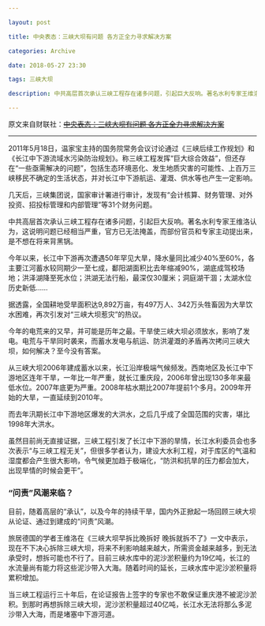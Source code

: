 ```yaml
---

layout: post

title: 中央表态：三峡大坝有问题 各方正全力寻求解决方案

categories: Archive

date: 2018-05-27 23:30

tags: 三峡大坝

description: 中共高层首次承认三峡工程存在诸多问题，引起巨大反响。著名水利专家王维洛认为，这说明问题已经相当严重，官方已无法掩盖，而部份官员和专家主动提出来，是不想在将来背黑锅。

---
```


原文来自财联社：~~[中央表态：三峡大坝有问题 各方正全力寻求解决方案](https://www.cailianpress.com/depth/244733)~~

---

2011年5月18日，温家宝主持的国务院常务会议讨论通过《三峡后续工作规划》和《长江中下游流域水污染防治规划》。称三峡工程发挥“巨大综合效益”，但还存在“一些亟需解决的问题”，包括生态环境恶化、发生地质灾害的可能性、上百万三峡移民不确定的生活状态，并对长江中下游航运、灌溉、供水等也产生一定影响。

几天后，三峡集团说，国家审计署进行审计，发现有“会计核算、财务管理、对外投资、招投标管理和内部管理”等31个财务问题。

中共高层首次承认三峡工程存在诸多问题，引起巨大反响。著名水利专家王维洛认为，这说明问题已经相当严重，官方已无法掩盖，而部份官员和专家主动提出来，是不想在将来背黑锅。

今年以来，长江中下游再次遭遇50年罕见大旱，降水量同比减少40%至60%，各主要江河蓄水较同期少一至七成，鄱阳湖面积比去年缩减90%，湖底成驾校场地；洪泽湖降至死水位；洪湖无法行船，最深仅30厘米；洞庭湖干涸；太湖水位历史新低……

据透露，全国耕地受旱面积达9,892万亩，有497万人、342万头牲畜因为大旱饮水困难，再次引发对“三峡大坝惹灾”的热议。

今年的电荒来的又早，并可能是历年之最。干旱使三峡大坝必须放水，影响了发电。电荒与干旱同时袭来，而蓄水发电与航运、防洪灌溉的矛盾再次拷问三峡大坝，如何解决？至今没有答案。

从三峡大坝2006年建成蓄水以来，长江沿岸极端气候频发。西南地区及长江中下游地区连年干旱，一年比一年严重，就长江重庆段，2006年曾出现130多年来最低水位。2007年底更为严重。2008年枯水期比2007年提前1个多月。2009年开始的大旱，一直延续到2010年。

而去年汛期长江中下游地区爆发的大洪水，之后几乎成了全国范围的灾害，堪比1998年大洪水。

虽然目前尚无直接证据，三峡工程引发了长江中下游的旱情，长江水利委员会也多次表示“与三峡工程无关”，但很多学者认为，建设大水利工程，对于库区的气温和湿度都会产生很大影响，令气候更加趋于极端化，“防洪和抗旱的压力都会加大，出现旱情的时候会更干”。

### “问责”风潮来临？

目前，随着高层的“承认”，以及今年的持续干旱，国内外正掀起一场回顾三峡大坝从论证、通过到建成的“问责”风潮。

旅居德国的学者王维洛在《三峡大坝早拆比晚拆好 晚拆就拆不了》一文中表示，现在不下决心拆除三峡大坝，将来不利影响越来越大，所需资金越来越多，到无法承受时，想拆可能也不行了。目前三峡水库中的泥沙淤积量约为19亿吨，长江的水流量尚有能力将这些泥沙带入大海。随着时间的延长，三峡水库中泥沙淤积量将累积增加。

当三峡工程运行三十年后，在论证报告上签字的专家也不敢保证重庆港不被泥沙淤积。到那时再想拆除三峡大坝，泥沙淤积量超过40亿吨，长江水无法将那么多泥沙带入大海，而是堵塞中下游河道。
